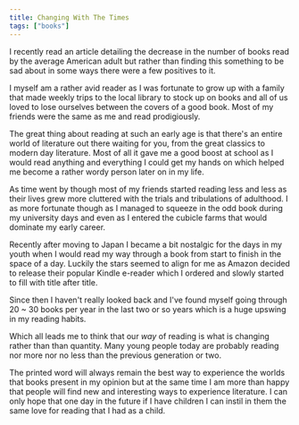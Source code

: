 ```yaml
---
title: Changing With The Times
tags: ["books"]
---
```

I recently read an article detailing the decrease in the number of books read by the average American adult but rather than finding this something to be sad about in some ways there were a few positives to it.

I myself am a rather avid reader as I was fortunate to grow up with a family that made weekly trips to the local library to stock up on books and all of us loved to lose ourselves between the covers of a good book. Most of my friends were the same as me and read prodigiously.

The great thing about reading at such an early age is that there's an entire world of literature out there waiting for you, from the great classics to modern day literature. Most of all it gave me a good boost at school as I would read anything and everything I could get my hands on which helped me become a rather wordy person later on in my life.

As time went by though most of my friends started reading less and less as their lives grew more cluttered with the trials and tribulations of adulthood. I as more fortunate though as I managed to squeeze in the odd book during my university days and even as I entered the cubicle farms that would dominate my early career.

Recently after moving to Japan I became a bit nostalgic for the days in my youth when I would read my way through a book from start to finish in the space of a day. Luckily the stars seemed to align for me as Amazon decided to release their popular Kindle e-reader which I ordered and slowly started to fill with title after title.

Since then I haven't really looked back and I've found myself going through 20 ~ 30 books per year in the last two or so years which is a huge upswing in my reading habits.

Which all leads me to think that our _way_ of reading is what is changing rather than than quantity. Many young people today are probably reading nor more nor no less than the previous generation or two.

The printed word will always remain the best way to experience the worlds that books present in my opinion but at the same time I am more than happy that people will find new and interesting ways to experience literature. I can only hope that one day in the future if I have children I can instil in them the same love for reading that I had as a child.
